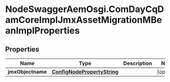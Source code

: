 # NodeSwaggerAemOsgi.ComDayCqDamCoreImplJmxAssetMigrationMBeanImplProperties

## Properties

Name | Type | Description | Notes
------------ | ------------- | ------------- | -------------
**jmxObjectname** | [**ConfigNodePropertyString**](ConfigNodePropertyString.md) |  | [optional] 


